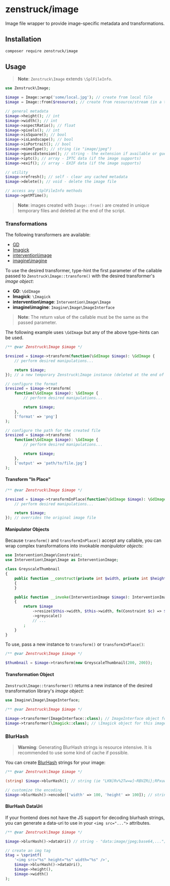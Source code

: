 # zenstruck/image

Image file wrapper to provide image-specific metadata and transformations.

## Installation

```bash
composer require zenstruck/image
```

## Usage

> **Note**: `Zenstruck\Image` extends `\SplFileInfo`.

```php
use Zenstruck\Image;

$image = Image::wrap('some/local.jpg'); // create from local file
$image = Image::from($resource); // create from resource/stream (in a temp file)

// general metadata
$image->height(); // int
$image->width(); // int
$image->aspectRatio(); // float
$image->pixels(); // int
$image->isSquare(); // bool
$image->isLandscape(); // bool
$image->isPortrait(); // bool
$image->mimeType(); // string (ie "image/jpeg")
$image->guessExtension(); // string - the extension if available or guess from mime-type
$image->iptc(); // array - IPTC data (if the image supports)
$image->exif(); // array - EXIF data (if the image supports)

// utility
$image->refresh(); // self - clear any cached metadata
$image->delete(); // void - delete the image file

// access any \SplFileInfo methods
$image->getMTime();
```

> **Note**: images created with `Image::from()` are created in unique temporary files
> and deleted at the end of the script.

### Transformations

The following transformers are available:

- [GD](https://www.php.net/manual/en/book.image.php)
- [Imagick](https://www.php.net/manual/en/book.imagick.php)
- [intervention\image](https://github.com/Intervention/image)
- [imagine\imagine](https://github.com/php-imagine/Imagine)

To use the desired transformer, type-hint the first parameter of the callable
passed to `Zenstruck\Image::transform()` with the desired transformer's
_image object_:

- **GD**: `\GdImage`
- **Imagick**: `\Imagick`
- **intervention\image**: `Intervention\Image\Image`
- **imagine\imagine**: `Imagine\Image\ImageInterface`

> **Note**: The return value of the callable must be the same as the passed parameter.

The following example uses `\GdImage` but any of the above type-hints can be used.

```php
/** @var Zenstruck\Image $image */

$resized = $image->transform(function(\GdImage $image): \GdImage {
    // perform desired manipulations...

    return $image;
}); // a new temporary Zenstruck\Image instance (deleted at the end of the script)

// configure the format
$resized = $image->transform(
    function(\GdImage $image): \GdImage {
        // perform desired manipulations...

        return $image;
    },
    ['format' => 'png']
);

// configure the path for the created file
$resized = $image->transform(
    function(\GdImage $image): \GdImage {
        // perform desired manipulations...

        return $image;
    },
    ['output' => 'path/to/file.jpg']
);
```

#### Transform "In Place"

```php
/** @var Zenstruck\Image $image */

$resized = $image->transformInPlace(function(\GdImage $image): \GdImage {
    // perform desired manipulations...

    return $image;
}); // overrides the original image file
```

#### Manipulator Objects

Because `transform()` and `transformInPlace()` accept any callable, you can wrap complex
transformations into invokable _manipulator objects_:

```php
use Intervention\Image\Constraint;
use Intervention\Image\Image as InterventionImage;

class GreyscaleThumbnail
{
    public function __construct(private int $width, private int $height)
    {
    }

    public function __invoke(InterventionImage $image): InterventionImage
    {
        return $image
            ->resize($this->width, $this->width, fn(Constraint $c) => $c->aspectRatio())
            ->greyscale()
            // ...
        ;
    }
}
```

To use, pass a new instance to `transform()` or `transformInPlace()`:

```php
/** @var Zenstruck\Image $image */

$thumbnail = $image->transform(new GreyscaleThumbnail(200, 200));
```

#### Transformation Object

`Zenstruck\Image::transformer()` returns a new instance of the desired
transformation library's _image object_:

```php
use Imagine\Image\ImageInterface;

/** @var Zenstruck\Image $image */

$image->transformer(ImageInterface::class); // ImageInterface object for this image
$image->transformer(\Imagick::class); // \Imagick object for this image
```

### BlurHash

> **Warning**: Generating BlurHash strings is resource intensive. It is recommended to
> use some kind of cache if possible.

You can create [BlurHash](https://blurha.sh/) strings for your image:

```php
/** @var Zenstruck\Image $image */

(string) $image->blurHash(); // string (ie "LKN]Rv%2Tw=w]~RBVZRi};RPxuwH")

// customize the encoding
$image->blurHash()->encode(['width' => 100, 'height' => 100]); // string
```

#### BlurHash DataUri

If your frontend does not have the JS support for decoding blurhash strings, you
can generate a data-uri to use in your `<img src="...">` attributes.

```php
/** @var Zenstruck\Image $image */

$image->blurHash()->dataUri() // string - "data:image/jpeg;base64,...";

// create an img tag
$tag = \sprintf(
    '<img src="%s" height="%s" width="%s" />',
    $image->blurHash()->dataUri(),
    $image->height(),
    $image->width()
);
```
